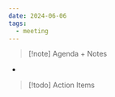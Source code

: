 ```yaml
---
date: 2024-06-06
tags:
  - meeting
---
```

> [!note] Agenda + Notes
> 

- 

> [!todo] Action Items

